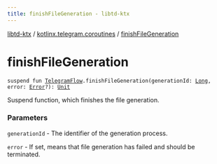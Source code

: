 ```yaml
---
title: finishFileGeneration - libtd-ktx
---
```


[libtd-ktx](../index.html) / [kotlinx.telegram.coroutines](index.html) / [finishFileGeneration](./finish-file-generation.html)

# finishFileGeneration

`suspend fun `[`TelegramFlow`](../kotlinx.telegram.core/-telegram-flow/index.html)`.finishFileGeneration(generationId: `[`Long`](https://kotlinlang.org/api/latest/jvm/stdlib/kotlin/-long/index.html)`, error: `[`Error`](https://tdlibx.github.io/td/docs/org/drinkless/td/libcore/telegram/TdApi.Error.html)`?): `[`Unit`](https://kotlinlang.org/api/latest/jvm/stdlib/kotlin/-unit/index.html)

Suspend function, which finishes the file generation.

### Parameters

`generationId` - The identifier of the generation process.

`error` - If set, means that file generation has failed and should be terminated.